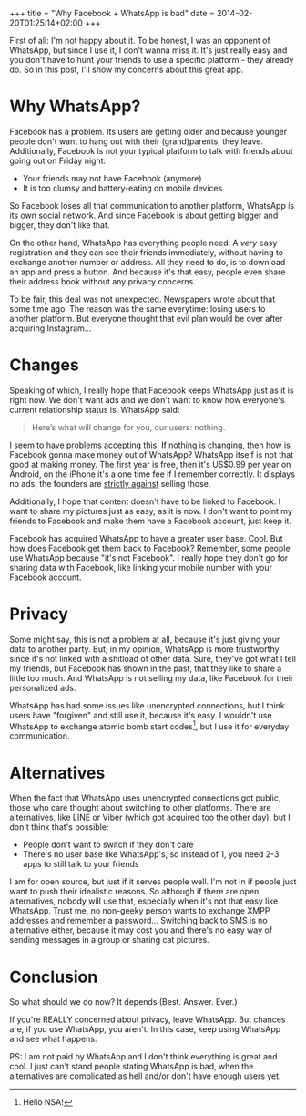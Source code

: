 +++
title = "Why Facebook + WhatsApp is bad"
date = 2014-02-20T01:25:14+02:00
+++

First of all: I'm not happy about it.
To be honest, I was an opponent of WhatsApp, but since I use it, I don't wanna miss it. It's just really easy and you don't have to hunt your friends to use a specific platform - they already do. So in this post, I'll show my concerns about this great app.
# Why WhatsApp?
Facebook has a problem. Its users are getting older and because younger people don't want to hang out with their (grand)parents, they leave. Additionally, Facebook is not your typical platform to talk with friends about going out on Friday night:

* Your friends may not have Facebook (anymore)
* It is too clumsy and battery-eating on mobile devices

So Facebook loses all that communication to another platform, WhatsApp is its own social network. And since Facebook is about getting bigger and bigger, they don't like that.

On the other hand, WhatsApp has everything people need. A *very* easy registration and they can see their friends immediately, without having to exchange another number or address. All they need to do, is to download an app and press a button. And because it's that easy, people even share their address book without any privacy concerns.

To be fair, this deal was not unexpected. Newspapers wrote about that some time ago. The reason was the same everytime: losing users to another platform.
But everyone thought that evil plan would be over after acquiring Instagram...
# Changes
Speaking of which, I really hope that Facebook keeps WhatsApp just as it is right now. We don't want ads and we don't want to know how everyone's current relationship status is. WhatsApp said:

> Here’s what will change for you, our users: nothing.

I seem to have problems accepting this. If nothing is changing, then how is Facebook gonna make money out of WhatsApp? WhatsApp itself is not that good at making money. The first year is free, then it's US$0.99 per year on Android, on the iPhone it's a one time fee if I remember correctly. It displays no ads, the founders are [strictly against](http://blog.whatsapp.com/245/Why-we-dont-sell-ads) selling those.

Additionally, I hope that content doesn't have to be linked to Facebook. I want to share my pictures just as easy, as it is now. I don't want to point my friends to Facebook and make them have a Facebook account, just keep it.

Facebook has acquired WhatsApp to have a greater user base. Cool. But how does Facebook get them back to Facebook? Remember, some people use WhatsApp because "it's not Facebook". I really hope they don't go for sharing data with Facebook, like linking your mobile number with your Facebook account.

# Privacy
Some might say, this is not a problem at all, because it's just giving your data to another party. But, in my opinion, WhatsApp is more trustworthy since it's not linked with a shitload of other data. Sure, they've got what I tell my friends, but Facebook has shown in the past, that they like to share a little too much. And WhatsApp is not selling my data, like Facebook for their personalized ads.

WhatsApp has had some issues like unencrypted connections, but I think users have "forgiven" and still use it, because it's easy. I wouldn't use WhatsApp to exchange atomic bomb start codes[^1], but I use it for everyday communication.
[^1]: Hello NSA!

# Alternatives
When the fact that WhatsApp uses unencrypted connections got public, those who care thought about switching to other platforms. There are alternatives, like LINE or Viber (which got acquired too the other day), but I don't think that's possible:

* People don't want to switch if they don't care
* There's no user base like WhatsApp's, so instead of 1, you need 2-3 apps to still talk to your friends

I am for open source, but just if it serves people well. I'm not in if people just want to push their idealistic reasons. So although if there are open alternatives, nobody will use that, especially when it's not that easy like WhatsApp. Trust me, no non-geeky person wants to exchange XMPP addresses and remember a password...
Switching back to SMS is no alternative either, because it may cost you and there's no easy way of sending messages in a group or sharing cat pictures.

# Conclusion
So what should we do now? It depends (Best. Answer. Ever.)

If you're REALLY concerned about privacy, leave WhatsApp. But chances are, if you use WhatsApp, you aren't. In this case, keep using WhatsApp and see what happens.

PS: I am not paid by WhatsApp and I don't think everything is great and cool. I just can't stand people stating WhatsApp is bad, when the alternatives are complicated as hell and/or don't have enough users yet.